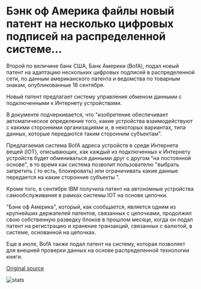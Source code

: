 # Бэнк оф Америка файлы новый патент на несколько цифровых подписей на распределенной системе...

Второй по величине банк США, Банк Америки (BofA), подал новый патент на адаптацию нескольких цифровых подписей в распределенной сети, по данным американского патента и ведомства по товарным знакам, опубликованные 18 сентября.

Новый патент предлагает систему управления обменом данными с подключенными к Интернету устройствами.

В документе подчеркивается, что "изобретение обеспечивает автоматическое определение того, какие устройства взаимодействуют с какими сторонними организациями и, в некоторых вариантах, типа данных, которые передаются таким сторонним субъектам".

Предлагаемая система BofA адреса устройств в среде Интернета вещей (IOT), описывающих, как каждый из подключенных к Интернету устройств будет обмениваться данными друг с другом "на постоянной основе", в то время как система позволит пользователю "выбрать запретить ( то есть, блокировать) или ограничивать какие данные передается на какие сторонние субъекты ".

Кроме того, в сентябре IBM получила патент на автономные устройства самообслуживания в рамках системы IOT на основе цепочки.

"Бэнк оф Америка", который, как сообщается, является одним из крупнейших держателей патентов, связанных с цепочками, продолжил свою собственную разведку блоков в прошлом месяце, когда он подал патент на регистрацию и хранение транзакций, связанных с валютой, в системе, основанной на цепочках.

Еще в июле, BofA также подал патент на систему, которая позволяет для внешней проверки данных на основе распределенной технологии книги.

[Original source](https://cointelegraph.com/news/bank-of-america-files-new-patent-for-multiple-digital-signatures-on-a-distributed-system)

![stats](https://c.statcounter.com/11760860/0/a89fa40b/1/ "stats")